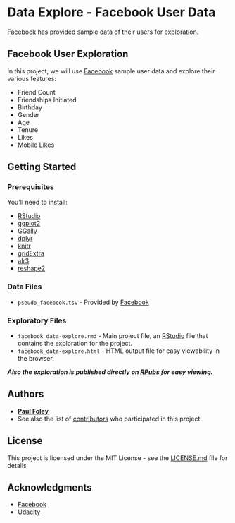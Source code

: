 # Data Explore - Facebook User Data

[Facebook](https://www.facebook.com/) has provided sample data of their users for exploration.


## Facebook User Exploration

In this project, we will use [Facebook](https://www.facebook.com/) sample user data and explore their various features:

* Friend Count
* Friendships Initiated
* Birthday
* Gender
* Age
* Tenure
* Likes
* Mobile Likes


## Getting Started

### Prerequisites
You'll need to install:

* [RStudio](https://www.rstudio.com/products/rstudio/download/)
* [ggplot2](http://ggplot2.org/)
* [GGally](https://ggobi.github.io/ggally/)
* [dplyr](http://dplyr.tidyverse.org/)
* [knitr](https://yihui.name/knitr/)
* [gridExtra](https://cran.r-project.org/web/packages/gridExtra/index.html)
* [alr3](https://cran.r-project.org/web/packages/alr3/index.html)
* [reshape2](https://cran.r-project.org/web/packages/reshape2/index.html)

### Data Files

* `pseudo_facebook.tsv` - Provided by [Facebook](https://www.facebook.com/)

### Exploratory Files

* `facebook_data-explore.rmd` - Main project file, an [RStudio](https://www.rstudio.com/products/rstudio/download/) file that contains the exploration for the project. 
* `facebook_data-explore.html` - HTML output file for easy viewability in the browser.

_**Also the exploration is published directly on [RPubs](http://rpubs.com/paulfoley/facebook_data-explore) for easy viewing.**_


## Authors

* [**Paul Foley**](https://github.com/paulfoley)
* See also the list of [contributors](https://github.com/paulfoley/data-analyst/tree/master/Facebook_Data-Explore) who participated in this project.


## License

This project is licensed under the MIT License - see the [LICENSE.md](LICENSE.md) file for details


## Acknowledgments

* [Facebook](https://www.facebook.com/)
* [Udacity](https://www.udacity.com/)